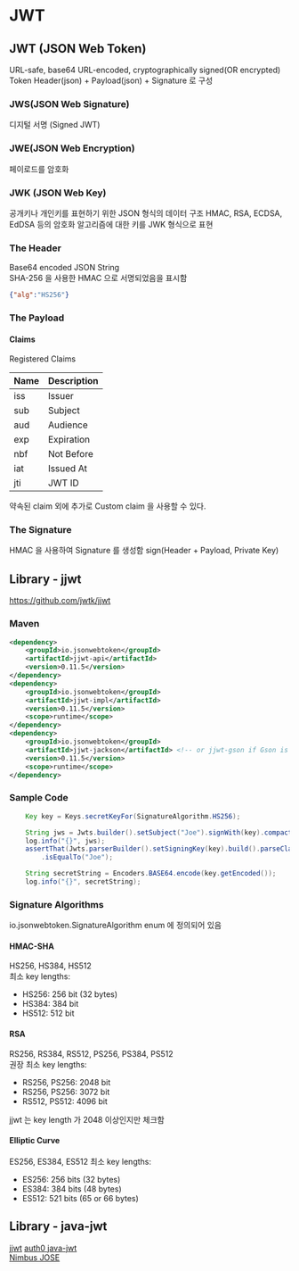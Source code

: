 JWT
===========================

## JWT (JSON Web Token)
URL-safe, base64 URL-encoded, cryptographically signed(OR encrypted) Token
Header(json) + Payload(json) + Signature 로 구성

### JWS(JSON Web Signature)
디지털 서명 (Signed JWT)

### JWE(JSON Web Encryption)
페이로드를 암호화

### JWK (JSON Web Key)
공개키나 개인키를 표현하기 위한 JSON 형식의 데이터 구조
HMAC, RSA, ECDSA, EdDSA 등의 암호화 알고리즘에 대한 키를 JWK 형식으로 표현

### The Header
Base64 encoded JSON String  
SHA-256 을 사용한 HMAC 으로 서명되었음을 표시함
```json
{"alg":"HS256"}
```

### The Payload
#### Claims
Registered Claims

|Name|Description    |
|:---|:---|
|iss|Issuer|
|sub|Subject|
|aud|Audience|
|exp|Expiration|
|nbf|Not Before|
|iat|Issued At|
|jti|JWT ID|

약속된 claim 외에 추가로 Custom claim 을 사용할 수 있다. 

### The Signature
HMAC 을 사용하여 Signature 를 생성함 
sign(Header + Payload, Private Key)

## Library - jjwt
https://github.com/jwtk/jjwt

### Maven
```xml
<dependency>
    <groupId>io.jsonwebtoken</groupId>
    <artifactId>jjwt-api</artifactId>
    <version>0.11.5</version>
</dependency>
<dependency>
    <groupId>io.jsonwebtoken</groupId>
    <artifactId>jjwt-impl</artifactId>
    <version>0.11.5</version>
    <scope>runtime</scope>
</dependency>
<dependency>
    <groupId>io.jsonwebtoken</groupId>
    <artifactId>jjwt-jackson</artifactId> <!-- or jjwt-gson if Gson is preferred -->
    <version>0.11.5</version>
    <scope>runtime</scope>
</dependency>
```
### Sample Code
```java
    Key key = Keys.secretKeyFor(SignatureAlgorithm.HS256);

    String jws = Jwts.builder().setSubject("Joe").signWith(key).compact();
    log.info("{}", jws);
    assertThat(Jwts.parserBuilder().setSigningKey(key).build().parseClaimsJws(jws).getBody().getSubject())
        .isEqualTo("Joe");

    String secretString = Encoders.BASE64.encode(key.getEncoded());
    log.info("{}", secretString);
```

### Signature Algorithms
io.jsonwebtoken.SignatureAlgorithm enum 에 정의되어 있음

#### HMAC-SHA
HS256, HS384, HS512  
최소 key lengths:
- HS256: 256 bit (32 bytes)
- HS384: 384 bit
- HS512: 512 bit

#### RSA
RS256, RS384, RS512, PS256, PS384, PS512  
권장 최소 key lengths:
- RS256, PS256: 2048 bit
- RS256, PS256: 3072 bit
- RS512, PS512: 4096 bit

jjwt 는 key length 가 2048 이상인지만 체크함

#### Elliptic Curve
ES256, ES384, ES512
최소 key lengths:  
- ES256: 256 bits (32 bytes)
- ES384: 384 bits (48 bytes)
- ES512: 521 bits (65 or 66 bytes)




## Library - java-jwt
[jjwt](https://github.com/jwtk/jjwt)
[auth0 java-jwt](https://github.com/auth0/java-jwt)  
[Nimbus JOSE](https://connect2id.com/products/nimbus-jose-jwt)







